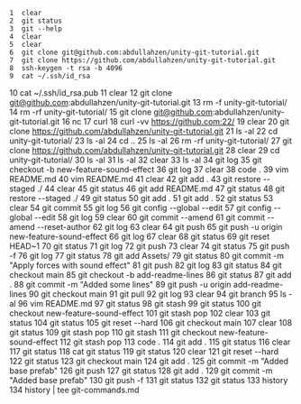     1  clear
    2  git status
    3  git --help
    4  clear
    5  clear
    6  git clone git@github.com:abdullahzen/unity-git-tutorial.git
    7  git clone https://github.com/abdullahzen/unity-git-tutorial.git
    8  ssh-keygen -t rsa -b 4096
    9  cat ~/.ssh/id_rsa
   10  cat ~/.ssh/id_rsa.pub 
   11  clear
   12  git clone git@github.com:abdullahzen/unity-git-tutorial.git
   13  rm -f unity-git-tutorial/
   14  rm -rf unity-git-tutorial/
   15  git clone git@github.com:abdullahzen/unity-git-tutorial.git
   16  nc
   17  curl
   18  curl -vv https://github.com:22/
   19  clear
   20  git clone https://github.com/abdullahzen/unity-git-tutorial.git
   21  ls -al
   22  cd unity-git-tutorial/
   23  ls -al
   24  cd ..
   25  ls -al
   26  rm -rf unity-git-tutorial/
   27  git clone https://github.com/abdullahzen/unity-git-tutorial.git
   28  clear
   29  cd unity-git-tutorial/
   30  ls -al
   31  ls -al
   32  clear
   33  ls -al
   34  git log
   35  git checkout -b new-feature-sound-effect
   36  git log
   37  clear
   38  code .
   39  vim README.md 
   40  vim README.md 
   41  clear
   42  git add .
   43  git restore --staged ./
   44  clear
   45  git status
   46  git add README.md 
   47  git status
   48  git restore --staged ./
   49  git status
   50  git add .
   51  git add .
   52  git status
   53  clear
   54  git commit
   55  git log
   56  git config --global --edit
   57  git config --global --edit
   58  git log
   59  clear
   60  git commit --amend 
   61  git commit --amend --reset-author
   62  git log
   63  clear
   64  git push 
   65  git push -u origin new-feature-sound-effect
   66  git log
   67  clear
   68  git status
   69  git reset HEAD~1
   70  git status
   71  git log
   72  git push
   73  clear
   74  git status
   75  git push -f
   76  git log
   77  git status
   78  git add Assets/
   79  git status
   80  git commit -m "Apply forces with sound effect"
   81  git push
   82  git log
   83  git status
   84  git checkout main
   85  git checkout -b add-readme-lines
   86  git status
   87  git add .
   88  git commit -m "Added some lines"
   89  git push -u origin add-readme-lines 
   90  git checkout main
   91  git pull
   92  git log
   93  clear
   94  git branch
   95  ls -al
   96  vim README.md 
   97  git status
   98  git stash
   99  git status
  100  git checkout new-feature-sound-effect 
  101  git stash pop
  102  clear
  103  git status
  104  git status
  105  git reset --hard
  106  git checkout main
  107  clear
  108  git status
  109  git stash pop
  110  git stash
  111  git checkout new-feature-sound-effect 
  112  git stash pop
  113  code .
  114  git add .
  115  git status
  116  clear
  117  git status
  118  cat git status
  119  git status
  120  clear
  121  git reset --hard
  122  git status
  123  git checkout main
  124  git add .
  125  git commit -m "Added base prefab"
  126  git push
  127  git status
  128  git add .
  129  git commit -m "Added base prefab"
  130  git push -f
  131  git status
  132  git status
  133  history
  134  history | tee git-commands.md
